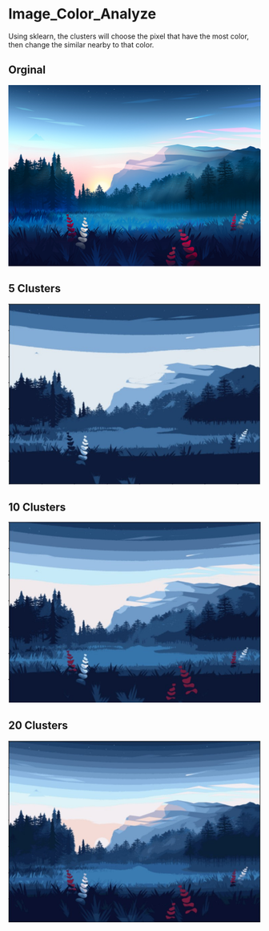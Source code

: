 # Image_Color_Analyze
Using sklearn, the clusters will choose the pixel that have the most color, then change the similar nearby to that color.

## Orginal
![Orginal](a.jpg)
## 5 Clusters
![5 Clusters](a5.jpg)
## 10 Clusters
![10 Clusters](a10.jpg)
## 20 Clusters
![20 Clusters](a20.jpg)
